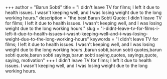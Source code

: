 +++
author = "Barun Sobti"
title = "I didn't leave TV for films; I left it due to health issues. I wasn't keeping well, and I was losing weight due to the long working hours."
description = "the best Barun Sobti Quote: I didn't leave TV for films; I left it due to health issues. I wasn't keeping well, and I was losing weight due to the long working hours."
slug = "i-didnt-leave-tv-for-films-i-left-it-due-to-health-issues-i-wasnt-keeping-well-and-i-was-losing-weight-due-to-the-long-working-hours"
keywords = "I didn't leave TV for films; I left it due to health issues. I wasn't keeping well, and I was losing weight due to the long working hours.,barun sobti,barun sobti quotes,barun sobti quote,barun sobti sayings,barun sobti saying,quotes, sayings,quote, saying, motivation"
+++
I didn't leave TV for films; I left it due to health issues. I wasn't keeping well, and I was losing weight due to the long working hours.
